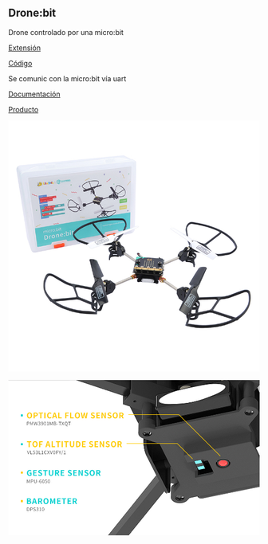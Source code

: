 ## Drone:bit

Drone controlado por una micro:bit


[Extensión](https://github.com/elecfreaks/pxt-Dronebit)

[Código](https://github.com/elecfreaks/pxt-Dronebit/blob/master/main.ts)

Se comunic con la micro:bit vía uart

[Documentación](https://www.elecfreaks.com/learn-en/microbitKit/Drone_bit/index.html)

[Producto](https://www.elecfreaks.com/micro-bit-drone-bit-kit-without-micro-bit-board.html)


![](./images/dronebit_3_6__1.jpg)

![](./images/dronebit_3_13_.jpg)